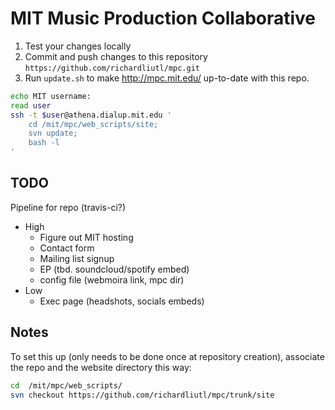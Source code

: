 # MIT Music Production Collaborative

1. Test your changes locally
2. Commit and push changes to this repository `https://github.com/richardliutl/mpc.git`
3. Run `update.sh` to make http://mpc.mit.edu/ up-to-date with this repo.

```bash
echo MIT username:
read user
ssh -t $user@athena.dialup.mit.edu '
    cd /mit/mpc/web_scripts/site;
    svn update;
    bash -l
'
```

## TODO
Pipeline for repo (travis-ci?)
* High
  * Figure out MIT hosting
  * Contact form
  * Mailing list signup
  * EP (tbd. soundcloud/spotify embed)
  * config file (webmoira link, mpc dir)
* Low
  * Exec page (headshots, socials embeds)


## Notes

To set this up (only needs to be done once at repository creation), associate the repo and the website directory this way:

```bash
cd  /mit/mpc/web_scripts/
svn checkout https://github.com/richardliutl/mpc/trunk/site
```